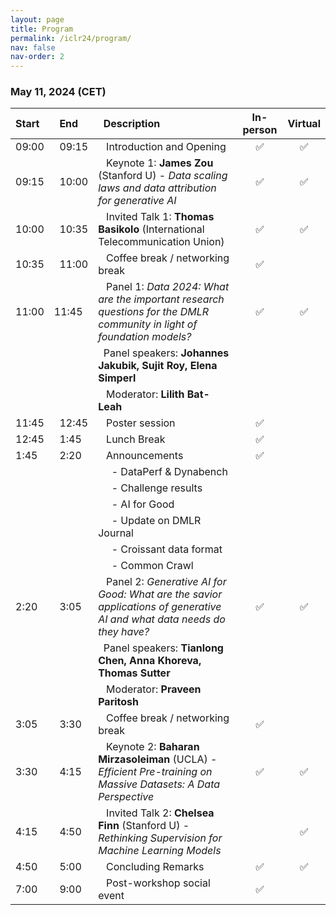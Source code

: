 ```yaml
---
layout: page
title: Program
permalink: /iclr24/program/
nav: false
nav-order: 2
---
```


### May 11, 2024 (CET)

| Start    |   End    |   Description | In-person | Virtual |
|:---  |:---  |:---|:---:|:---:|
| 09:00 |   09:15 |    Introduction and Opening| :white_check_mark: | :white_check_mark: |
| 09:15 |   10:00 |    Keynote 1: **James Zou** (Stanford U) - *Data scaling laws and data attribution for generative AI* |:white_check_mark:| :white_check_mark: |
| 10:00 |   10:35 |    Invited Talk 1: **Thomas Basikolo** (International Telecommunication Union) | :white_check_mark: | :white_check_mark: |
| 10:35 |   11:00 |    Coffee break / networking break| :white_check_mark: |  |
| 11:00 | 11:45 |    Panel 1: *Data 2024: What are the important research questions for the DMLR community in light of foundation models?* | :white_check_mark: | :white_check_mark:  |
|  |   |   Panel speakers: **Johannes Jakubik, Sujit Roy, Elena Simperl**| |  |
|  |   |    Moderator: **Lilith Bat-Leah** | |  |
| 11:45 |   12:45 |    Poster session | :white_check_mark: | |
| 12:45 |   1:45 |    Lunch Break | :white_check_mark: |  |
| 1:45 |   2:20 |    Announcements  | :white_check_mark: |  |
|  |   |    &nbsp; - DataPerf & Dynabench| |  |
|  |   |    &nbsp; - Challenge results| |  |
|  |   |    &nbsp; - AI for Good| |  |
|  |   |    &nbsp; - Update on DMLR Journal | |  |
|  |   |    &nbsp; - Croissant data format| |  |
|  |   |    &nbsp; - Common Crawl| |  |
| 2:20 |   3:05 |    Panel 2: *Generative AI for Good: What are the savior applications of generative AI and what data needs do they have?* | :white_check_mark: | :white_check_mark: |
|  |   |   Panel speakers: **Tianlong Chen, Anna Khoreva, Thomas Sutter**| |  |
|  |   |    Moderator: **Praveen Paritosh** | |  |
| 3:05 |   3:30 |    Coffee break / networking break| :white_check_mark: |  |
| 3:30 |   4:15 |    Keynote 2: **Baharan Mirzasoleiman** (UCLA) - *Efficient Pre-training on Massive Datasets: A Data Perspective*| :white_check_mark: | :white_check_mark: |
| 4:15 |   4:50 |    Invited Talk 2: **Chelsea Finn** (Stanford U) - *Rethinking Supervision for Machine Learning Models* | | :white_check_mark: |
| 4:50 |   5:00 |    Concluding Remarks | :white_check_mark: | :white_check_mark: |
| 7:00 |   9:00 |    Post-workshop social event | :white_check_mark: | |
